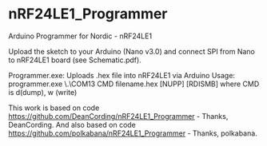 # nRF24LE1_Programmer
Arduino Programmer for Nordic - nRF24LE1

Upload the sketch to your Arduino (Nano v3.0) and connect SPI from Nano to nRF24LE1 board (see Schematic.pdf).

Programmer.exe:
Uploads .hex file into nRF24LE1 via Arduino
Usage: programmer.exe \\.\COM13 CMD filename.hex [NUPP] [RDISMB]
where CMD is d(dump), w (write)

This work is based on code https://github.com/DeanCording/nRF24LE1_Programmer - Thanks, DeanCording.
And also based on code https://github.com/polkabana/nRF24LE1_Programmer - Thanks, polkabana.
